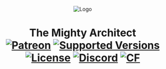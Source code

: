 <p align="center"><img src="https://i.imgur.com/XCm5gCI.png" alt="Logo"></p>
<h1 align="center">The Mighty Architect  <br>
	<a href="https://www.patreon.com/simibubi"><img src="https://img.shields.io/badge/Support%20me-ff5733" alt="Patreon"></a>
	<a href="https://www.curseforge.com/minecraft/mc-mods/the-mighty-architect/files"><img src="https://img.shields.io/badge/Available%20for-MC%201.14%20to%201.18-c70039" alt="Supported Versions"></a>
	<a href="https://github.com/simibubi/TheMightyArchitect/blob/1.18/dev/LICENSE"><img src="https://img.shields.io/github/license/Creators-of-Create/Create?style=flat&color=900c3f" alt="License"></a>
	<a href="https://discord.gg/hmaD7Se"><img src="https://img.shields.io/discord/620934202875183104?color=5865f2&label=Discord&style=flat" alt="Discord"></a>
	<a href="https://www.curseforge.com/minecraft/mc-mods/the-mighty-architect"><img src="http://cf.way2muchnoise.eu/328085.svg" alt="CF"></a>

</h1>

